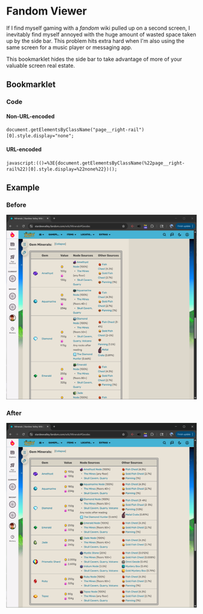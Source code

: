 # Fandom Viewer

If I find myself gaming with a _fandom_ wiki pulled up on a second screen, I inevitably find myself annoyed with the huge amount of wasted space taken up by the side bar. This problem hits extra hard when I'm also using the same screen for a music player or messaging app.

This bookmarklet hides the side bar to take advantage of more of your valuable screen real estate.

## Bookmarklet
### Code
#### Non-URL-encoded
```
document.getElementsByClassName("page__right-rail")[0].style.display="none";
```
#### URL-encoded
```
javascript:(()=%3E{document.getElementsByClassName(%22page__right-rail%22)[0].style.display=%22none%22})();
```

## Example

### Before
![Stardew Fandom Wiki minerals page with sidebar](./assets/fandom-before.png)

### After
![Stardew Fandom Wiki minerals page without sidebar](./assets/fandom-after.png)